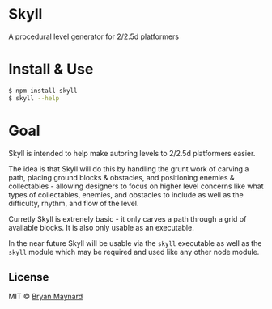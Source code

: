 # Skyll

A procedural level generator for 2/2.5d platformers

# Install & Use

```sh
$ npm install skyll
$ skyll --help
```

# Goal

Skyll is intended to help make autoring levels to 2/2.5d platformers easier.

The idea is that Skyll will do this by handling the grunt work of carving a path,
placing ground blocks & obstacles, and positioning enemies & collectables -
allowing designers to focus on higher level concerns like what types of collectables,
enemies, and obstacles to include as well as the difficulty, rhythm, and flow
of the level.

Curretly Skyll is extrenely basic - it only carves a path through a grid of
available blocks. It is also only usable as an executable.

In the near future Skyll will be usable via the `skyll` executable as well as the
`skyll` module which may be required and used like any other node module.

## License

MIT © [Bryan Maynard](https://bsgbryan.com)
